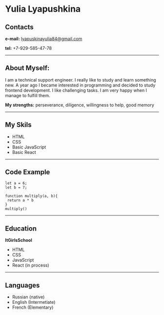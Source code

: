 # Yulia Lyapushkina

## Contacts
**e-mail:** lyapuskinayulia84@gmail.com

**tel:** +7-929-585-47-78
*****
## About Myself:

I am a technical support engineer. I really like to study and learn something new. A year ago I became interested in programming and decided to study frontend development. I like challenging tasks. I am very happy when I manage to fulfill them.

**My strengths:** perseverance, diligence, willingness to help, good memory
*****

## My Skils

- HTML
- CSS
- Basic JavaScript
- Basic React

*****
## Code Example 

```
let a = 6;
let b = 7;

function multiply(a, b){
 return a * b
}
multiply()

```
*****
## Education

**ItGirlsSchool**

- HTML
- CSS
- JavaScript
- React (in process)

*****
## Languages

- Russian (native)
- English (Intermetiate)
- French (Elementary)


